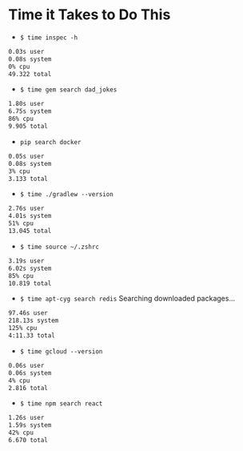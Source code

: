 
Time it Takes to Do This
========================


* `$ time inspec -h`

```bash
0.03s user 
0.08s system 
0% cpu 
49.322 total
```

* `$ time gem search dad_jokes`

```bash
1.80s user 
6.75s system 
86% cpu 
9.905 total
```

* `pip search docker`

```bash
0.05s user 
0.08s system 
3% cpu 
3.133 total
```

* `$ time ./gradlew --version`

```bash
2.76s user 
4.01s system 
51% cpu 
13.045 total
```

* `$ time source ~/.zshrc`

```bash
3.19s user 
6.02s system 
85% cpu 
10.819 total
```

* `$ time apt-cyg search redis`
Searching downloaded packages...

```bash
97.46s user 
218.13s system 
125% cpu 
4:11.33 total
```

* `$ time gcloud --version`

```bash
0.06s user 
0.06s system 
4% cpu 
2.816 total
```

* `$ time npm search react`

```bash
1.26s user 
1.59s system 
42% cpu 
6.670 total
```

